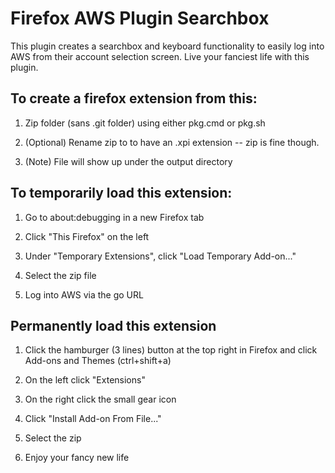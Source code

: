 # Firefox AWS Plugin Searchbox
This plugin creates a searchbox and keyboard functionality to easily log into AWS from their account selection screen. Live your fanciest life with this plugin.

## To create a firefox extension from this:

  1. Zip folder (sans .git folder) using either pkg.cmd or pkg.sh

  1. (Optional) Rename zip to to have an .xpi extension -- zip is fine though.

  1. (Note) File will show up under the output directory

## To temporarily load this extension:
  
  1. Go to about:debugging in a new Firefox tab

  1. Click "This Firefox" on the left

  1. Under "Temporary Extensions", click "Load Temporary Add-on..."

  1. Select the zip file

  1. Log into AWS via the go URL

## Permanently load this extension

  1. Click the hamburger (3 lines) button at the top right in Firefox and click Add-ons and Themes (ctrl+shift+a)

  1. On the left click "Extensions"

  1. On the right click the small gear icon 

  1. Click "Install Add-on From File..."

  1. Select the zip

  1. Enjoy your fancy new life
  